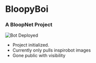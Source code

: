 # BloopyBoi
### A BloopNet Project
![Bot Deployed](https://github.com/h3mmy/BloopyBoi/actions/workflows/mini-bloop-deploy.yml/badge.svg)

- Project initialized.
- Currently only pulls inspirobot images
- Gone public with visibility


